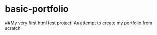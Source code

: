 # basic-portfolio

##My very first html test project! An attempt to create my portfolio from scratch.
